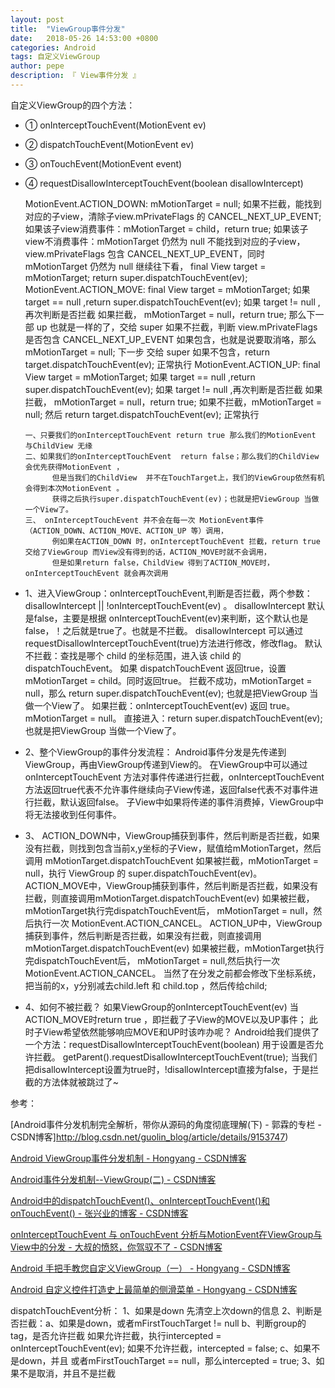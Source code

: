 ```yaml
---
layout: post
title:  "ViewGroup事件分发"
date:   2018-05-26 14:53:00 +0800
categories: Android
tags: 自定义ViewGroup
author: pepe
description: 『 View事件分发 』
---
```


自定义ViewGroup的四个方法：
* ① onInterceptTouchEvent(MotionEvent ev)
* ② dispatchTouchEvent(MotionEvent ev)
* ③ onTouchEvent(MotionEvent event)
* ④ requestDisallowInterceptTouchEvent(boolean disallowIntercept)

    MotionEvent.ACTION_DOWN:
        mMotionTarget = null;
        如果不拦截，能找到对应的子view，清除子view.mPrivateFlags 的 CANCEL_NEXT_UP_EVENT;  如果该子view消费事件：mMotionTarget = child，return  true;
                                                                                        如果该子view不消费事件：mMotionTarget 仍然为 null
                   不能找到对应的子view，view.mPrivateFlags 包含 CANCEL_NEXT_UP_EVENT，同时 mMotionTarget 仍然为 null
        继续往下看，
        final View target = mMotionTarget;
        return super.dispatchTouchEvent(ev);
    MotionEvent.ACTION_MOVE:
        final View target = mMotionTarget;
        如果 target == null ,return super.dispatchTouchEvent(ev);
        如果 target != null ,再次判断是否拦截
            如果拦截， mMotionTarget = null，return true; 那么下一部 up 也就是一样的了，交给 super
            如果不拦截，判断 view.mPrivateFlags 是否包含 CANCEL_NEXT_UP_EVENT
                        如果包含，也就是说要取消咯，那么 mMotionTarget = null; 下一步 交给 super
                        如果不包含，return target.dispatchTouchEvent(ev);  正常执行
    MotionEvent.ACTION_UP:
        final View target = mMotionTarget;
        如果 target == null ,return super.dispatchTouchEvent(ev);
        如果 target != null ,再次判断是否拦截
            如果拦截， mMotionTarget = null，return true;
            如果不拦截，mMotionTarget = null;
            然后 return target.dispatchTouchEvent(ev);  正常执行


      一、只要我们的onInterceptTouchEvent return true 那么我们的MotionEvent 与ChildView 无缘
      二、如果我们的onInterceptTouchEvent  return false；那么我们的ChildView  会优先获得MotionEvent ，
            但是当我们的ChildView  并不在TouchTarget上，我们的ViewGroup依然有机会得到本次MotionEvent 。
            获得之后执行super.dispatchTouchEvent(ev)；也就是把ViewGroup 当做一个View了。
      三、 onInterceptTouchEvent 并不会在每一次 MotionEvent事件（ACTION_DOWN、ACTION_MOVE、ACTION_UP 等）调用，
            例如果在ACTION_DOWN 时，onInterceptTouchEvent 拦截，return true 交给了ViewGroup 而View没有得到的话，ACTION_MOVE时就不会调用，
            但是如果return false，ChildView 得到了ACTION_MOVE时，onInterceptTouchEvent 就会再次调用



* 1、进入ViewGroup：onInterceptTouchEvent,判断是否拦截，两个参数：disallowIntercept || !onInterceptTouchEvent(ev) 。
      disallowIntercept 默认是false，主要是根据 onInterceptTouchEvent(ev)来判断，这个默认也是false，！之后就是true了。也就是不拦截。
      disallowIntercept 可以通过requestDisallowInterceptTouchEvent(true)方法进行修改，修改flag。
     默认不拦截：查找是哪个 child 的坐标范围，进入该 child 的 dispatchTouchEvent。
          如果 dispatchTouchEvent 返回true，设置 mMotionTarget = child。同时返回true。
          拦截不成功，mMotionTarget = null，那么  return super.dispatchTouchEvent(ev);  也就是把ViewGroup 当做一个View了。
     如果拦截：onInterceptTouchEvent(ev) 返回 true。mMotionTarget = null。
          直接进入：return super.dispatchTouchEvent(ev);  也就是把ViewGroup 当做一个View了。
* 2、整个ViewGroup的事件分发流程：
    Android事件分发是先传递到ViewGroup，再由ViewGroup传递到View的。
    在ViewGroup中可以通过 onInterceptTouchEvent 方法对事件传递进行拦截，onInterceptTouchEvent方法返回true代表不允许事件继续向子View传递，返回false代表不对事件进行拦截，默认返回false。
    子View中如果将传递的事件消费掉，ViewGroup中将无法接收到任何事件。
* 3、
    ACTION_DOWN中，ViewGroup捕获到事件，然后判断是否拦截，如果没有拦截，则找到包含当前x,y坐标的子View，赋值给mMotionTarget，然后调用	mMotionTarget.dispatchTouchEvent
        如果被拦截，mMotionTarget = null，执行 ViewGroup 的 super.dispatchTouchEvent(ev)。
    ACTION_MOVE中，ViewGroup捕获到事件，然后判断是否拦截，如果没有拦截，则直接调用mMotionTarget.dispatchTouchEvent(ev)
        如果被拦截，mMotionTarget执行完dispatchTouchEvent后， mMotionTarget = null，然后执行一次 MotionEvent.ACTION_CANCEL。
    ACTION_UP中，ViewGroup捕获到事件，然后判断是否拦截，如果没有拦截，则直接调用mMotionTarget.dispatchTouchEvent(ev)
        如果被拦截，mMotionTarget执行完dispatchTouchEvent后， mMotionTarget = null,然后执行一次 MotionEvent.ACTION_CANCEL。
    当然了在分发之前都会修改下坐标系统，把当前的x，y分别减去child.left 和 child.top ，然后传给child;
* 4、如何不被拦截？
    如果ViewGroup的onInterceptTouchEvent(ev) 当ACTION_MOVE时return true ，即拦截了子View的MOVE以及UP事件；
    此时子View希望依然能够响应MOVE和UP时该咋办呢？
    Android给我们提供了一个方法：requestDisallowInterceptTouchEvent(boolean) 用于设置是否允许拦截。
    getParent().requestDisallowInterceptTouchEvent(true);
    当我们把disallowIntercept设置为true时，!disallowIntercept直接为false，于是拦截的方法体就被跳过了~




参考：

[Android事件分发机制完全解析，带你从源码的角度彻底理解(下) - 郭霖的专栏 - CSDN博客]http://blog.csdn.net/guolin_blog/article/details/9153747)
    
[Android ViewGroup事件分发机制 - Hongyang - CSDN博客](http://blog.csdn.net/lmj623565791/article/details/39102591/)
    
[Android事件分发机制--ViewGroup(二) - CSDN博客](http://blog.csdn.net/dmk877/article/details/49055815)
    
[Android中的dispatchTouchEvent()、onInterceptTouchEvent()和onTouchEvent() - 张兴业的博客 - CSDN博客](
http://blog.csdn.net/xyz_lmn/article/details/12517911)

[onInterceptTouchEvent 与 onTouchEvent 分析与MotionEvent在ViewGroup与View中的分发 - 大叔的愤怒，你驾驭不了 - CSDN博客](
http://blog.csdn.net/jaysong2012/article/details/46909959)

[Android 手把手教您自定义ViewGroup（一） - Hongyang - CSDN博客](http://blog.csdn.net/lmj623565791/article/details/38339817/)

[Android 自定义控件打造史上最简单的侧滑菜单 - Hongyang - CSDN博客](http://blog.csdn.net/lmj623565791/article/details/39185641)


dispatchTouchEvent分析：
1、如果是down  先清空上次down的信息
2、判断是否拦截：a、如果是down，或者mFirstTouchTarget != null
                b、判断group的tag，是否允许拦截
                    如果允许拦截，执行intercepted = onInterceptTouchEvent(ev);
                    如果不允许拦截，intercepted = false;
                c、如果不是down，并且 或者mFirstTouchTarget == null，那么intercepted = true;
3、如果不是取消，并且不是拦截




